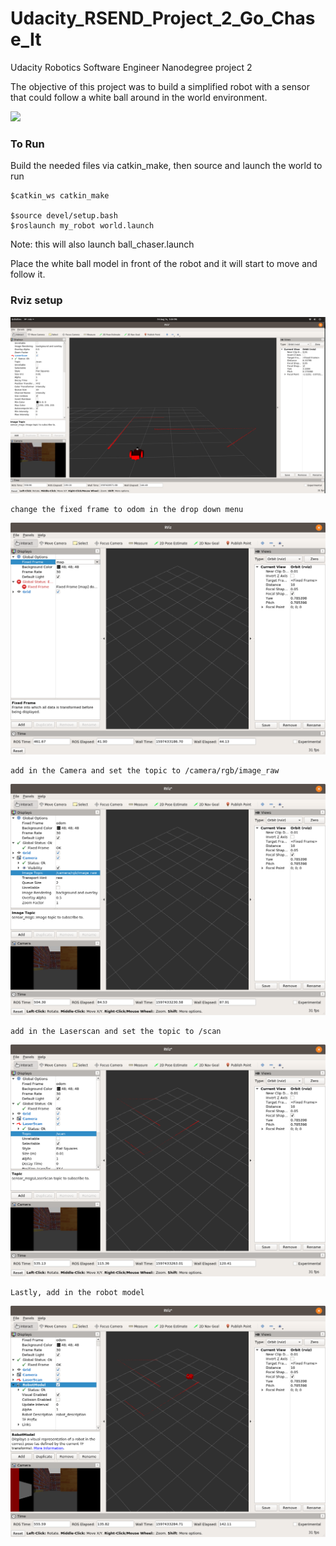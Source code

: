 # Udacity_RSEND_Project_2_Go_Chase_It
Udacity Robotics Software Engineer Nanodegree project 2

[image1]: ./pictures/Rviz_Final.png "Rviz Final Setup"
[image2]: ./pictures/Rviz_Frame.png "Rviz Frame Setup"
[image3]: ./pictures/Rviz_Camera.png "Rviz Camera Setup"
[image4]: ./pictures/Rviz_Laser.png "Rviz Laser Setup"
[image5]: ./pictures/Rviz_Model.png "Rviz Model Setup"





The objective of this project was to build a simplified robot with a sensor that could follow a white ball around in the world environment.

<img src="pictures/Robot_Demo.gif?raw=true" width="720px">

### To Run
Build the needed files via catkin_make, then source and launch the world to run
```
$catkin_ws catkin_make

$source devel/setup.bash
$roslaunch my_robot world.launch
```
Note: this will also launch ball_chaser.launch

Place the white ball model in front of the robot and it will start to move and follow it.

### Rviz setup
![alt text][image1]

```
change the fixed frame to odom in the drop down menu
```
![alt text][image2]

```
add in the Camera and set the topic to /camera/rgb/image_raw
```
![alt text][image3]

```
add in the Laserscan and set the topic to /scan
```
![alt text][image4]

```
Lastly, add in the robot model
```
![alt text][image5]

